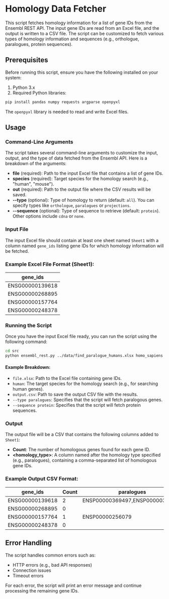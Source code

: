 # Homology Data Fetcher

This script fetches homology information for a list of gene IDs from the Ensembl REST API. The input gene IDs are read from an Excel file, and the output is written to a CSV file. The script can be customized to fetch various types of homology information and sequences (e.g., orthologue, paralogues, protein sequences).

## Prerequisites

Before running this script, ensure you have the following installed on your system:

1. Python 3.x
2. Required Python libraries:

```bash
pip install pandas numpy requests argparse openpyxl
```

The `openpyxl` library is needed to read and write Excel files.

## Usage

### Command-Line Arguments

The script takes several command-line arguments to customize the input, output, and the type of data fetched from the Ensembl API. Here is a breakdown of the arguments:

- **file** (required): Path to the input Excel file that contains a list of gene IDs.
- **species** (required): Target species for the homology search (e.g., "human", "mouse").
- **out** (required): Path to the output file where the CSV results will be saved.
- **--type** (optional): Type of homology to return (default: `all`). You can specify types like `orthologue`, `paralogues` or `projections`.
- **--sequence** (optional): Type of sequence to retrieve (default: `protein`). Other options include `cdna` or `none`.

### Input File

The input Excel file should contain at least one sheet named `Sheet1` with a column named `gene_ids` listing gene IDs for which homology information will be fetched.

### Example Excel File Format (Sheet1):

| gene_ids  |
|-----------|
| ENSG00000139618 |
| ENSG00000268895 |
| ENSG00000157764 |
| ENSG00000248378 |

### Running the Script

Once you have the input Excel file ready, you can run the script using the following command:

```bash
cd src
python ensembl_rest.py ../data/find_paralogue_humans.xlsx homo_sapiens output.csv --type paralogues 
```

#### Example Breakdown:

- `file.xlsx`: Path to the Excel file containing gene IDs.
- `human`: The target species for the homology search (e.g., for searching human genes).
- `output.csv`: Path to save the output CSV file with the results.
- `--type paralogues`: Specifies that the script will fetch paralogous genes.
- `--sequence protein`: Specifies that the script will fetch protein sequences.

### Output

The output file will be a CSV that contains the following columns added to `Sheet1`:

- **Count**: The number of homologous genes found for each gene ID.
- **<homology_type>**: A column named after the homology type specified (e.g., paralogues), containing a comma-separated list of homologous gene IDs.

### Example Output CSV Format:

| gene_ids       | Count | paralogues          |
|----------------|-------|---------------------|
| ENSG00000139618 | 2     | ENSP00000369497,ENSP00000369498 |
| ENSG00000268895 | 0     |                     |
| ENSG00000157764 | 1     | ENSP00000256079     |
| ENSG00000248378 | 0     |                     |

## Error Handling

The script handles common errors such as:

- HTTP errors (e.g., bad API responses)
- Connection issues
- Timeout errors

For each error, the script will print an error message and continue processing the remaining gene IDs.
